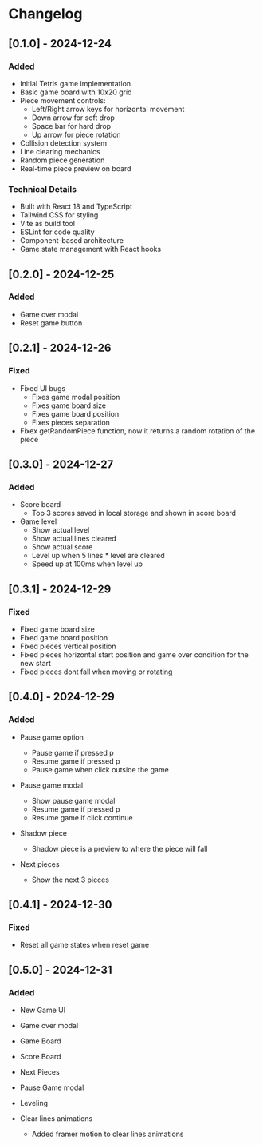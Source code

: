 # Changelog

## [0.1.0] - 2024-12-24

### Added

- Initial Tetris game implementation
- Basic game board with 10x20 grid
- Piece movement controls:
  - Left/Right arrow keys for horizontal movement
  - Down arrow for soft drop
  - Space bar for hard drop
  - Up arrow for piece rotation
- Collision detection system
- Line clearing mechanics
- Random piece generation
- Real-time piece preview on board

### Technical Details

- Built with React 18 and TypeScript
- Tailwind CSS for styling
- Vite as build tool
- ESLint for code quality
- Component-based architecture
- Game state management with React hooks

## [0.2.0] - 2024-12-25

### Added

- Game over modal
- Reset game button

## [0.2.1] - 2024-12-26

### Fixed

- Fixed UI bugs
  - Fixes game modal position
  - Fixes game board size
  - Fixes game board position
  - Fixes pieces separation
- Fixex getRandomPiece function, now it returns a random rotation of the piece

## [0.3.0] - 2024-12-27

### Added

- Score board
  - Top 3 scores saved in local storage and shown in score board
- Game level
  - Show actual level
  - Show actual lines cleared
  - Show actual score
  - Level up when 5 lines \* level are cleared
  - Speed up at 100ms when level up

## [0.3.1] - 2024-12-29

### Fixed

- Fixed game board size
- Fixed game board position
- Fixed pieces vertical position
- Fixed pieces horizontal start position and game over condition for the new start
- Fixed pieces dont fall when moving or rotating

## [0.4.0] - 2024-12-29

### Added

- Pause game option

  - Pause game if pressed p
  - Resume game if pressed p
  - Pause game when click outside the game

- Pause game modal

  - Show pause game modal
  - Resume game if pressed p
  - Resume game if click continue

- Shadow piece

  - Shadow piece is a preview to where the piece will fall

- Next pieces
  - Show the next 3 pieces

## [0.4.1] - 2024-12-30

### Fixed

- Reset all game states when reset game

## [0.5.0] - 2024-12-31

### Added

- New Game UI
- Game over modal
- Game Board
- Score Board
- Next Pieces
- Pause Game modal
- Leveling

- Clear lines animations
  - Added framer motion to clear lines animations
